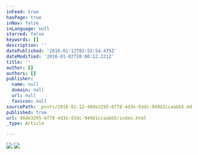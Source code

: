 ```yaml
---
inFeed: true
hasPage: true
inNav: false
inLanguage: null
starred: false
keywords: []
description: ''
datePublished: '2016-01-12T03:55:54.475Z'
dateModified: '2016-01-07T20:00:12.221Z'
title: ''
author: []
authors: []
publisher:
  name: null
  domain: null
  url: null
  favicon: null
sourcePath: _posts/2016-01-12-40de3295-6f78-4d3e-93dc-949d1ccaabb5.md
published: true
url: 40de3295-6f78-4d3e-93dc-949d1ccaabb5/index.html
_type: Article

---
```

![](https://the-grid-user-content.s3-us-west-2.amazonaws.com/d1b8b9ce-2cd6-4d5c-8104-327e66bf97e3.jpg)
![](https://the-grid-user-content.s3-us-west-2.amazonaws.com/3b09a64c-b673-464c-a6ab-30367af19b31.jpg)